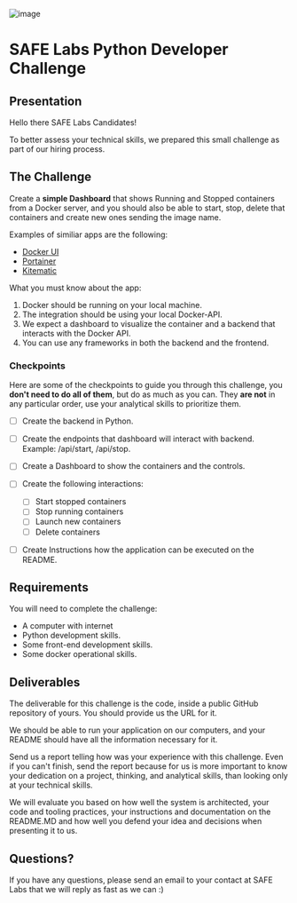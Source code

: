 ![image](https://user-images.githubusercontent.com/97542292/149010499-efd6597d-772e-4ab6-8167-f9c3a28ecbb7.png)

# SAFE Labs Python Developer Challenge

## Presentation

Hello there SAFE Labs Candidates!

To better assess your technical skills, we prepared this small challenge as part of our hiring process.

## The Challenge

Create a **simple Dashboard** that shows Running and Stopped containers from a Docker server, and you should also be able to start, stop, delete that containers and create new ones sending the image name.

Examples of similiar apps are the following:
- [Docker UI](https://github.com/otothea/docker-ui)
- [Portainer](https://www.portainer.io/)
- [Kitematic](https://kitematic.com/)


What you must know about the app:
1. Docker should be running on your local machine.
2. The integration should be using your local Docker-API.
3. We expect a dashboard to visualize the container and a backend that interacts with the Docker API.
4. You can use any frameworks in both the backend and the frontend.

### Checkpoints

Here are some of the checkpoints to guide you through this challenge, you **don't need to do all of them**, but do as much as you can. They **are not** in any particular order, use your analytical skills to prioritize them.

- [ ] Create the backend in Python.
- [ ] Create the endpoints that dashboard will interact with backend. Example: /api/start, /api/stop.
- [ ] Create a Dashboard to show the containers and the controls.
- [ ] Create the following interactions:
  - [ ] Start stopped containers
  - [ ] Stop running containers
  - [ ] Launch new containers
  - [ ] Delete containers
- [ ] Create Instructions how the application can be executed on the README.


## Requirements

You will need to complete the challenge:

- A computer with internet
- Python development skills.
- Some front-end development skills.
- Some docker operational skills.


## Deliverables

The deliverable for this challenge is the code, inside a public GitHub repository of yours. You should provide us the URL for it.

We should be able to run your application on our computers, and your README should have all the information necessary for it. 

Send us a report telling how was your experience with this challenge. Even if you can't finish, send the report because for us is more important to know your dedication on a project, thinking, and analytical skills, than looking only at your technical skills.

We will evaluate you based on how well the system is architected, your code and tooling practices, your instructions and documentation on the README.MD and how well you defend your idea and decisions when presenting it to us.

## Questions?

If you have any questions, please send an email to your contact at SAFE Labs that we will reply as fast as we can :)
